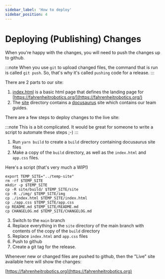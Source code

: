 ```yaml
---
sidebar_label: 'How to deploy'
sidebar_position: 4
---
```


# Deploying (Publishing) Changes

When you're happy with the changes, you will need to push the changes up to github. 

:::note
When you use `git` to upload changed files, the command that is run is called `git push`. So, that's why it's called  `pushing` code for a release.
:::

There are 2 parts to our site: 
1. [index.html](https://github.com/Fahrenheit6882/Fahrenheit6882.github.io/blob/docusaurus/index.html) is a basic html page that defines the landing page for [https://fahrenheitrobotics.org/](https://fahrenheitrobotics.org/)
2. The [site](https://github.com/Fahrenheit6882/Fahrenheit6882.github.io/tree/docusaurus/site) directory contains a [docusaurus](https://docusaurus.io/) site which contains our team guides.

There are a few steps to deploy changes to the live site: 

:::note
This is a bit complicated. It would be great for someone to write a script to automate these steps ;-) 
:::

1. Run `yarn build` to create a `build` directory containing docusaurus site files
2. Make a copy of the `build` directory, as well as the `index.html` and `app.css` files. 

Here's a script (that's very much a WIP!)
```shell
export TEMP_SITE="../temp-site"
rm -rf $TEMP_SITE
mkdir -p $TEMP_SITE
cp -R site/build/ $TEMP_SITE/site
cp -R ./img/ $TEMP_SITE/img
cp ./index.html $TEMP_SITE/index.html
cp ./app.css $TEMP_SITE/app.css
cp README.md $TEMP_SITE/README.md
cp CHANGELOG.md $TEMP_SITE/CHANGELOG.md
```

3. Switch to the `main` branch
4. Replace everything in the `site` directory of the main branch with contents of the copy of the `build` directory
5. Replace `index.html` and `app.css` files
6. Push to github
7. Create a git tag for the release. 

Whenever new or changed files are pushed to github, then the "Live" site available here will show the changes: 

[https://fahrenheitrobotics.org](https://fahrenheitrobotics.org)

